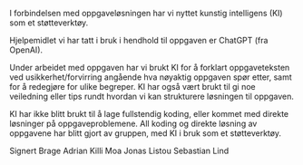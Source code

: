 I forbindelsen med oppgaveløsningen har vi nyttet kunstig intelligens (KI) som et støtteverktøy.

Hjelpemidlet vi har tatt i bruk i hendhold til oppgaven er ChatGPT (fra OpenAI).

Under arbeidet med oppgaven har vi brukt KI for å forklart oppgaveteksten ved usikkerhet/forvirring angående hva nøyaktig oppgaven spør etter, samt for å redegjøre for ulike begreper. KI har også vært brukt til gi noe veiledning eller tips rundt hvordan vi kan strukturere løsningen til oppgaven.

KI har ikke blitt brukt til å lage fullstendig koding, eller kommet med direkte løsninger på oppgaveproblemene. All koding og direkte løsning av oppgavene har blitt gjort av gruppen, med KI i bruk som et støtteverktøy.

Signert
Brage Adrian Killi Moa
Jonas Listou
Sebastian Lind
